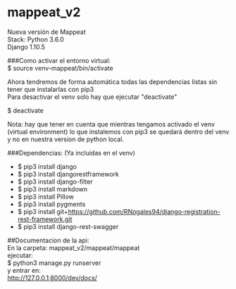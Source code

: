 # mappeat_v2
Nueva versión de Mappeat  
Stack:
Python 3.6.0  
Django 1.10.5


###Como activar el entorno virtual:  
$ source venv-mappeat/bin/activate  

Ahora tendremos de forma automática todas las dependencias listas sin tener que instalarlas con pip3  
Para desactivar el venv solo hay que ejecutar "deactivate"  

$ deactivate  

Nota: hay que tener en cuenta que mientras tengamos activado el venv (virtual environment) lo que instalemos con pip3 se quedará dentro del venv y no en nuestra version de python local.


###Dependencias:  (Ya incluidas en el venv)  

+ $ pip3 install django   
+ $ pip3 install djangorestframework   
+ $ pip3 install django-filter  
+ $ pip3 install markdown 
+ $ pip3 install Pillow  
+ $ pip3 install pygments   
+ $ pip3 install git+https://github.com/RNogales94/django-registration-rest-framework.git  
+ $ pip3 install django-rest-swagger  


##Documentacion de la api:  
En la carpeta: mappeat_v2/mappeat/mappeat  
ejecutar:   
$ python3 manage.py runserver  
y entrar en:  
http://127.0.0.1:8000/dev/docs/



